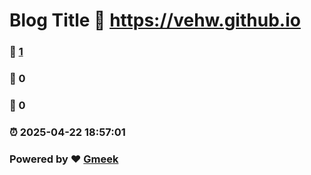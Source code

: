# Blog Title :link: https://vehw.github.io 
### :page_facing_up: [1](https://vehw.github.io/tag.html) 
### :speech_balloon: 0 
### :hibiscus: 0 
### :alarm_clock: 2025-04-22 18:57:01 
### Powered by :heart: [Gmeek](https://github.com/Meekdai/Gmeek)
